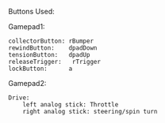 Buttons Used:

Gamepad1:

    collectorButton: rBumper
    rewindButton:    dpadDown
    tensionButton:   dpadUp
    releaseTrigger:   rTrigger
    lockButton:      a

Gamepad2:

    Drive:
        left analog stick: Throttle
        right analog stick: steering/spin turn
